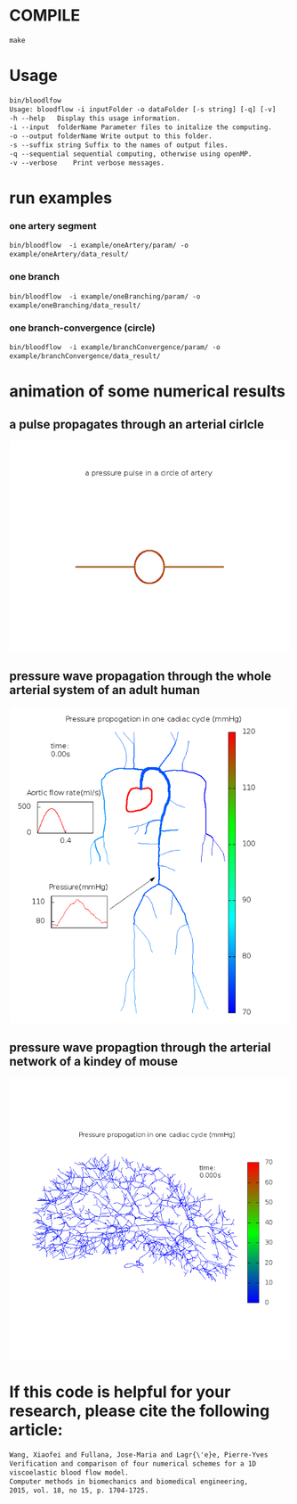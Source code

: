 # COMPILE
```
make
```
# Usage
```
bin/bloodlfow
Usage: bloodflow -i inputFolder -o dataFolder [-s string] [-q] [-v]
-h --help	Display this usage information.
-i --input	folderName Parameter files to initalize the computing.
-o --output	folderName Write output to this folder.
-s --suffix	string Suffix to the names of output files.
-q --sequential sequential computing, otherwise using openMP.
-v --verbose	Print verbose messages.
```
# run examples
### one artery segment
```
bin/bloodflow  -i example/oneArtery/param/ -o example/oneArtery/data_result/
```
### one branch
```
bin/bloodflow  -i example/oneBranching/param/ -o example/oneBranching/data_result/
```
### one branch-convergence (circle)
```
bin/bloodflow  -i example/branchConvergence/param/ -o example/branchConvergence/data_result/
```
# animation of some numerical results
## a pulse propagates through an arterial cirlcle
![Alt Text](https://github.com/XavierAtShanghai/biosim/blob/master/animation/convert.gif)
## pressure wave propagation through the whole arterial system of an adult human
![Alt Text](https://github.com/XavierAtShanghai/biosim/blob/master/animation/heart2fig.gif)
## pressure wave propagtion through the arterial network of a kindey of mouse
![Alt Text](https://github.com/XavierAtShanghai/biosim/blob/master/animation/kidneyM1.gif)

# If this code is helpful for your research, please cite the following article:
```
Wang, Xiaofei and Fullana, Jose-Maria and Lagr{\'e}e, Pierre-Yves
Verification and comparison of four numerical schemes for a 1D viscoelastic blood flow model.
Computer methods in biomechanics and biomedical engineering, 
2015, vol. 18, no 15, p. 1704-1725.	
```
